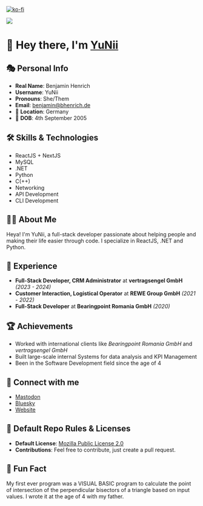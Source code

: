 [![ko-fi](https://ko-fi.com/img/githubbutton_sm.svg)](https://ko-fi.com/O4O5Q3ABB)

![](https://komarev.com/ghpvc/?username=bhenrich&color=green&style=for-the-badge)

# 👋 Hey there, I'm [YuNii](https://github.com/bhenrich)

## 🎭 Personal Info

- **Real Name**: Benjamin Henrich
- **Username**: YuNii
- **Pronouns**: She/Them
- **Email**: benjamin@bhenrich.de
- 📍 **Location**: Germany
- 🎂 **DOB**: 4th September 2005
  
## 🛠 Skills & Technologies

- ReactJS + NextJS
- MySQL
- .NET
- Python
- C(++)
- Networking
- API Development
- CLI Development

## 👨‍💻 About Me

Heya! I'm YuNii, a full-stack developer passionate about helping people and making their life easier through code. I specialize in ReactJS, .NET and Python.

## 💼 Experience

- **Full-Stack Developer, CRM Administrator** at **vertragsengel GmbH** _(2023 - 2024)_
- **Customer Interaction, Logistical Operator** at **REWE Group GmbH** _(2021 - 2022)_
- **Full-Stack Developer** at **Bearingpoint Romania GmbH** _(2020)_

## 🏆 Achievements

- Worked with international clients like *Bearingpoint Romania GmbH* and *vertragsengel GmbH*
- Built large-scale internal Systems for data analysis and KPI Management
- Been in the Software Development field since the age of 4

## 🔗 Connect with me

- [Mastodon](https://mastodon.social/@yunii@tech.lgbt)
- [Bluesky](https://www.bsky.app/profile/bhenrich.de)
- [Website](https://yunii.net)
  
## 📜 Default Repo Rules & Licenses

- **Default License**: [Mozilla Public License 2.0](https://choosealicense.com/licenses/mpl-2.0/)
- **Contributions**: Feel free to contribute, just create a pull request.
  
## 🎉 Fun Fact

My first ever program was a VISUAL BASIC program to calculate the point of intersection of the perpendicular bisectors of a triangle based on input values. I wrote it at the age of 4 with my father.

